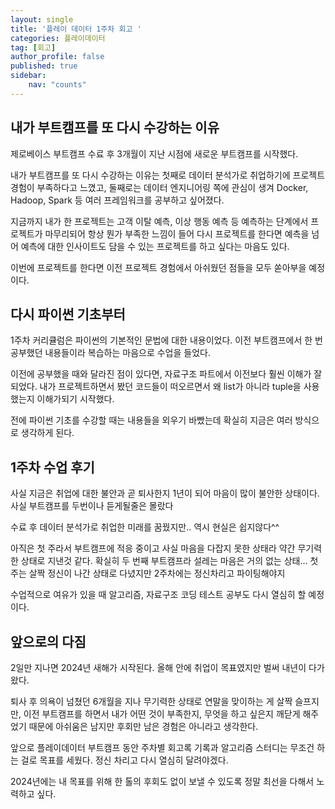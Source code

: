 ```yaml
---
layout: single
title: '플레이 데이터 1주차 회고 '
categories: 플레이데이터
tag: [회고]
author_profile: false
published: true
sidebar:
    nav: "counts"
---
```



## 내가 부트캠프를 또 다시 수강하는 이유

제로베이스 부트캠프 수료 후 3개월이 지난 시점에 새로운 부트캠프를 시작했다.

내가 부트캠프를 또 다시 수강하는 이유는 첫째로 데이터 분석가로 취업하기에 프로젝트 경험이 부족하다고 느꼈고, 둘째로는 데이터 엔지니어링 쪽에 관심이 생겨 Docker, Hadoop, Spark 등 여러 프레임워크를 공부하고 싶어졌다.

지금까지 내가 한 프로젝트는 고객 이탈 예측, 이상 행동 예측 등 예측하는 단계에서 프로젝트가 마무리되어 항상 뭔가 부족한 느낌이 들어 다시 프로젝트를 한다면 예측을 넘어 예측에 대한 인사이트도 담을 수 있는 프로젝트를 하고 싶다는 마음도 있다.

이번에 프로젝트를 한다면 이전 프로젝트 경험에서 아쉬웠던 점들을 모두 쏟아부을 예정이다.

## 다시 파이썬 기초부터 
1주차 커리큘럼은 파이썬의 기본적인 문법에 대한 내용이었다. 이전 부트캠프에서 한 번 공부했던 내용들이라 복습하는 마음으로 수업을 들었다.

이전에 공부했을 때와 달라진 점이 있다면, 자료구조 파트에서 이전보다 훨씬 이해가 잘 되었다. 내가 프로젝트하면서 봤던 코드들이 떠오르면서 왜 list가 아니라 tuple을 사용했는지 이해가되기 시작했다.

전에 파이썬 기초를 수강할 때는 내용들을 외우기 바빴는데 확실히 지금은 여러 방식으로 생각하게 된다. 

## 1주차 수업 후기

사실 지금은 취업에 대한 불안과 곧 퇴사한지 1년이 되어 마음이 많이 불안한 상태이다. 사실 부트캠프를 두번이나 듣게될줄은 몰랐다 

수료 후 데이터 분석가로 취업한 미래를 꿈꿨지만.. 역시 현실은 쉽지않다^^ 

아직은 첫 주라서 부트캠프에 적응 중이고 사실 마음을 다잡지 못한 상태라 약간 무기력한 상태로 지낸것 같다.  확실히 두 번째 부트캠프라 설레는 마음은 거의 없는 상태... 첫 주는 살짝 정신이 나간 상태로 다녔지만 2주차에는 정신차리고 파이팅해야지

수업적으로 여유가 있을 때 알고리즘, 자료구조 코딩 테스트 공부도 다시 열심히 할 예정이다.

## 앞으로의 다짐
2일만 지나면 2024년 새해가 시작된다. 올해 안에 취업이 목표였지만 벌써 내년이 다가왔다.

퇴사 후 의욕이 넘쳤던 6개월을 지나 무기력한 상태로 연말을 맞이하는 게 살짝 슬프지만, 이전 부트캠프를 하면서 내가 어떤 것이 부족한지, 무엇을 하고 싶은지 깨닫게 해주었기 때문에 아쉬움은 남지만 후회만 남은 경험은 아니라고 생각한다.

앞으로 플레이데이터 부트캠프 동안 주차별 회고록 기록과 알고리즘 스터디는 무조건 하는 걸로 목표를 세웠다. 정신 차리고 다시 열심히 달려야겠다.

2024년에는 내 목표를 위해 한 톨의 후회도 없이 보낼 수 있도록 정말 최선을 다해서 노력하고 싶다.